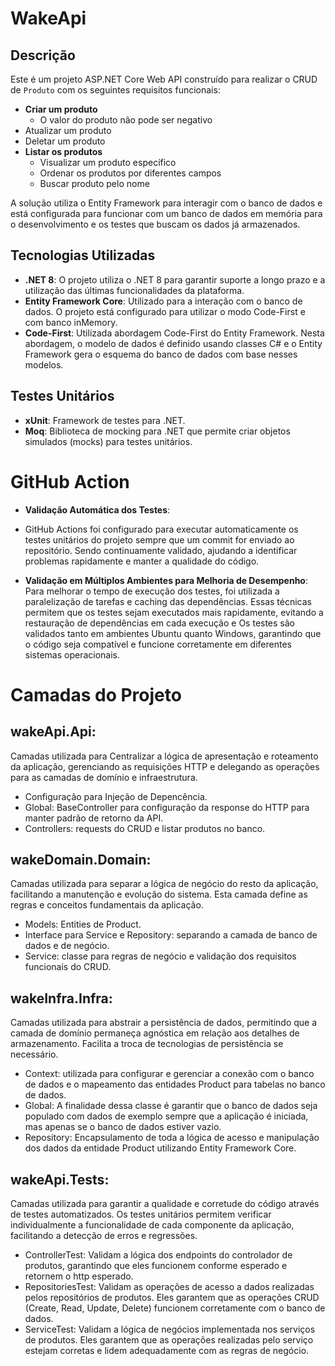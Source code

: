 # WakeApi

## Descrição

Este é um projeto ASP.NET Core Web API construído para realizar o CRUD de `Produto` com os seguintes requisitos funcionais:

- **Criar um produto**
  - O valor do produto não pode ser negativo
- Atualizar um produto
- Deletar um produto
- **Listar os produtos**
  - Visualizar um produto específico
  - Ordenar os produtos por diferentes campos
  - Buscar produto pelo nome

A solução utiliza o Entity Framework para interagir com o banco de dados e está configurada para funcionar com um banco de dados em memória para o desenvolvimento e os testes que buscam os dados já armazenados.

## Tecnologias Utilizadas

- **.NET 8**: O projeto utiliza o .NET 8 para garantir suporte a longo prazo e a utilização das últimas funcionalidades da plataforma.
- **Entity Framework Core**: Utilizado para a interação com o banco de dados. O projeto está configurado para utilizar o modo Code-First e com banco inMemory.
- **Code-First**: Utilizada abordagem Code-First do Entity Framework. Nesta abordagem, o modelo de dados é definido usando classes C# e o Entity Framework gera o esquema do banco de dados com base nesses modelos.

## Testes Unitários

- **xUnit**: Framework de testes para .NET.
- **Moq**: Biblioteca de mocking para .NET que permite criar objetos simulados (mocks) para testes unitários.

# GitHub Action

- **Validação Automática dos Testes**:
- GitHub Actions foi configurado para executar automaticamente os testes unitários do projeto sempre que um commit for enviado ao repositório. Sendo continuamente validado, ajudando a identificar problemas rapidamente e manter a qualidade do código.

- **Validação em Múltiplos Ambientes para Melhoria de Desempenho**:
Para melhorar o tempo de execução dos testes, foi utilizada a paralelização de tarefas e caching das dependências. Essas técnicas permitem que os testes sejam executados mais rapidamente, evitando a restauração de dependências em cada execução e Os testes são validados tanto em ambientes Ubuntu quanto Windows, garantindo que o código seja compatível e funcione corretamente em diferentes sistemas operacionais.

# Camadas do Projeto

## **wakeApi.Api**: 
 Camadas utilizada para Centralizar a lógica de apresentação e roteamento da aplicação, gerenciando as requisições HTTP e delegando as operações para as camadas de domínio e infraestrutura.
   - Configuração para Injeção de Depencência.
   - Global: BaseController para configuração da response do HTTP para manter padrão de retorno da API.
   - Controllers: requests do CRUD e listar produtos no banco.
     
## **wakeDomain.Domain**: 
 Camadas utilizada para separar a lógica de negócio do resto da aplicação, facilitando a manutenção e evolução do sistema. Esta camada define as regras e conceitos fundamentais da aplicação.
  - Models: Entities de Product.
  - Interface para Service e Repository: separando a camada de banco de dados e de negócio.
  - Service: classe para regras de negócio e validação dos requisitos funcionais do CRUD. 

## **wakeInfra.Infra**:
 Camadas utilizada para abstrair a persistência de dados, permitindo que a camada de domínio permaneça agnóstica em relação aos detalhes de armazenamento. Facilita a troca de tecnologias de persistência se necessário.
  - Context: utilizada para configurar e gerenciar a conexão com o banco de dados e o mapeamento das entidades Product para tabelas no banco de dados.
  - Global: A finalidade dessa classe é garantir que o banco de dados seja populado com dados de exemplo sempre que a aplicação é iniciada, mas apenas se o banco de dados estiver vazio.
  - Repository: Encapsulamento de toda a lógica de acesso e manipulação dos dados da entidade Product utilizando Entity Framework Core.

## **wakeApi.Tests**:
 Camadas utilizada para garantir a qualidade e corretude do código através de testes automatizados. Os testes unitários permitem verificar individualmente a funcionalidade de cada componente da aplicação, facilitando a detecção de erros e regressões.
  - ControllerTest: Validam a lógica dos endpoints do controlador de produtos, garantindo que eles funcionem conforme esperado e retornem o http esperado.
  - RepositoriesTest: Validam as operações de acesso a dados realizadas pelos repositórios de produtos. Eles garantem que as operações CRUD (Create, Read, Update, Delete) funcionem corretamente com o banco de dados.
  - ServiceTest: Validam a lógica de negócios implementada nos serviços de produtos. Eles garantem que as operações realizadas pelo serviço estejam corretas e lidem adequadamente com as regras de negócio.

